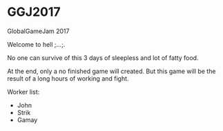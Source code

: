 # GGJ2017
GlobalGameJam 2017

Welcome to hell ;...;.

No one can survive of this 3 days of sleepless and lot of fatty food.

At the end, only a no finished game will created. But this game will be the result of a long hours of working and fight.


Worker list:
- John
- Strik
- Gamay

